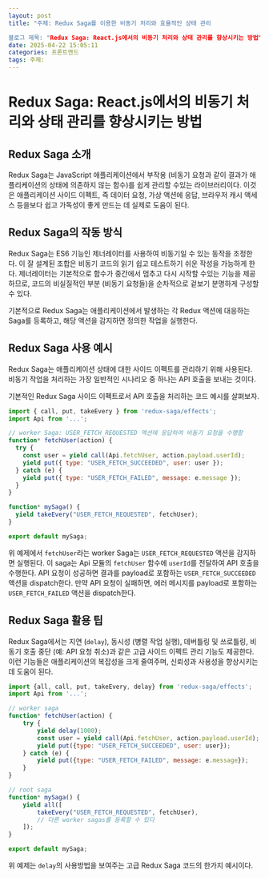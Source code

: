 ```yaml
---
layout: post
title: "주제: Redux Saga를 이용한 비동기 처리와 효율적인 상태 관리

블로그 제목: "Redux Saga: React.js에서의 비동기 처리와 상태 관리를 향상시키는 방법""
date: 2025-04-22 15:05:11
categories: 프론트엔드
tags: 주제:
---
```


# Redux Saga: React.js에서의 비동기 처리와 상태 관리를 향상시키는 방법

## Redux Saga 소개

Redux Saga는 JavaScript 애플리케이션에서 부작용 (비동기 요청과 같이 결과가 애플리케이션의 상태에 의존하지 않는 함수)를 쉽게 관리할 수있는 라이브러리이다. 이것은 애플리케이션 사이드 이펙트, 즉 데이터 요청, 가상 액션에 응답, 브라우저 캐시 액세스 등을보다 쉽고 가독성이 좋게 만드는 데 실제로 도움이 된다.

## Redux Saga의 작동 방식

Redux Saga는 ES6 기능인 제너레이터를 사용하여 비동기일 수 있는 동작을 조정한다. 이 잘 설계된 조합은 비동기 코드의 읽기 쉽고 테스트하기 쉬운 작성을 가능하게 한다. 제너레이터는 기본적으로 함수가 중간에서 멈추고 다시 시작할 수있는 기능을 제공하므로, 코드의 비실질적인 부분 (비동기 요청들)을 순차적으로 겉보기 분명하게 구성할 수 있다.

기본적으로 Redux Saga는 애플리케이션에서 발생하는 각 Redux 액션에 대응하는 Saga를 등록하고, 해당 액션을 감지하면 정의한 작업을 실행한다.

## Redux Saga 사용 예시

Redux Saga는 애플리케이션 상태에 대한 사이드 이펙트를 관리하기 위해 사용된다. 비동기 작업을 처리하는 가장 일반적인 시나리오 중 하나는 API 호출을 보내는 것이다.

기본적인 Redux Saga 사이드 이펙트로서 API 호출을 처리하는 코드 예시를 살펴보자.

```javascript
import { call, put, takeEvery } from 'redux-saga/effects';
import Api from '...';

// worker Saga: USER_FETCH_REQUESTED 액션에 응답하여 비동기 요청을 수행함
function* fetchUser(action) {
  try {
    const user = yield call(Api.fetchUser, action.payload.userId);
    yield put({ type: "USER_FETCH_SUCCEEDED", user: user });
  } catch (e) {
    yield put({ type: "USER_FETCH_FAILED", message: e.message });
  }
}

function* mySaga() {
  yield takeEvery("USER_FETCH_REQUESTED", fetchUser);
}

export default mySaga;
```
위 예제에서 `fetchUser`라는 worker Saga는 `USER_FETCH_REQUESTED` 액션을 감지하면 실행된다. 이 saga는 Api 모듈의 `fetchUser` 함수에 `userId`를 전달하여 API 호출을 수행한다. API 요청이 성공하면 결과를 payload로 포함하는 `USER_FETCH_SUCCEEDED` 액션을 dispatch한다. 만약 API 요청이 실패하면, 에러 메시지를 payload로 포함하는 `USER_FETCH_FAILED` 액션을 dispatch한다.

## Redux Saga 활용 팁

Redux Saga에서는 지연 (`delay`), 동시성 (병렬 작업 실행), 데버틀링 및 쓰로틀링, 비동기 호출 중단 (예: API 요청 취소)과 같은 고급 사이드 이펙트 관리 기능도 제공한다. 이런 기능들은 애플리케이션의 복잡성을 크게 줄여주며, 신뢰성과 사용성을 향상시키는 데 도움이 된다.

```javascript
import {all, call, put, takeEvery, delay} from 'redux-saga/effects';
import Api from '...';

// worker saga
function* fetchUser(action) {
    try {
        yield delay(1000);
        const user = yield call(Api.fetchUser, action.payload.userId);
        yield put({type: "USER_FETCH_SUCCEEDED", user: user});
    } catch (e) {
        yield put({type: "USER_FETCH_FAILED", message: e.message});
    }
}

// root saga
function* mySaga() {
    yield all([
        takeEvery("USER_FETCH_REQUESTED", fetchUser),
        // 다른 worker sagas를 등록할 수 있다
    ]);
}

export default mySaga;
```
위 예제는 `delay`의 사용방법을 보여주는 고급 Redux Saga 코드의 한가지 예시이다.
